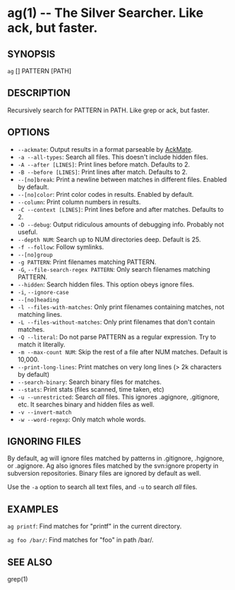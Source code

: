 ag(1) -- The Silver Searcher. Like ack, but faster.
=============================================

## SYNOPSIS

`ag` [<options>] PATTERN [PATH]

## DESCRIPTION

Recursively search for PATTERN in PATH. Like grep or ack, but faster.

## OPTIONS

  * `--ackmate`:
    Output results in a format parseable by [AckMate](https://github.com/protocool/AckMate).
  * `-a --all-types`:
    Search all files. This doesn't include hidden files.
  * `-A --after [LINES]`:
    Print lines before match. Defaults to 2.
  * `-B --before [LINES]`:
    Print lines after match. Defaults to 2.
  * `--[no]break`:
    Print a newline between matches in different files. Enabled by default.
  * `--[no]color`:
    Print color codes in results. Enabled by default.
  * `--column`:
    Print column numbers in results.
  * `-C --context [LINES]`:
    Print lines before and after matches. Defaults to 2.
  * `-D --debug`:
    Output ridiculous amounts of debugging info. Probably not useful.
  * `--depth NUM`:
    Search up to NUM directories deep. Default is 25.
  * `-f --follow`:
    Follow symlinks.
  * `--[no]group`
  * `-g PATTERN`:
    Print filenames matching PATTERN.
  * `-G`, `--file-search-regex PATTERN`:
    Only search filenames matching PATTERN.
  * `--hidden`:
    Search hidden files. This option obeys ignore files.
  * `-i`, `--ignore-case`
  * `--[no]heading`
  * `-l --files-with-matches`:
    Only print filenames containing matches, not matching lines.
  * `-L --files-without-matches`:
    Only print filenames that don't contain matches.
  * `-Q --literal`:
    Do not parse PATTERN as a regular expression. Try to match it literally.
  * `-m --max-count NUM`:
    Skip the rest of a file after NUM matches. Default is 10,000.
  * `--print-long-lines`:
    Print matches on very long lines (> 2k characters by default)
  * `--search-binary`:
    Search binary files for matches.
  * `--stats`:
    Print stats (files scanned, time taken, etc)
  * `-u --unrestricted`:
    Search *all* files. This ignores .agignore, .gitignore, etc. It searches binary and hidden files as well.
  * `-v --invert-match`
  * `-w --word-regexp`:
    Only match whole words.

## IGNORING FILES

By default, ag will ignore files matched by patterns in .gitignore, .hgignore, or .agignore. Ag also ignores files matched by the svn:ignore property in subversion repositories. Binary files are ignored by default as well.

Use the `-a` option to search all text files, and `-u` to search *all* files.

## EXAMPLES

`ag printf`:
  Find matches for "printf" in the current directory.

`ag foo /bar/`:
  Find matches for "foo" in path /bar/.

## SEE ALSO

grep(1)
